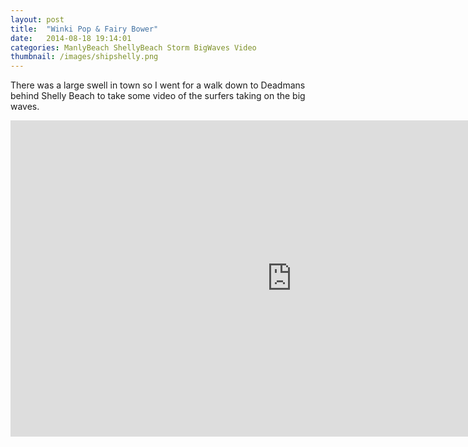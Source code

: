 ```yaml
---
layout: post
title:  "Winki Pop & Fairy Bower"
date:   2014-08-18 19:14:01
categories: ManlyBeach ShellyBeach Storm BigWaves Video
thumbnail: /images/shipshelly.png
---
```


There was a large swell in town so I went for a walk down to Deadmans behind Shelly Beach to take some video of the surfers taking on the big waves.

<iframe width="900" height="506" src="https://www.youtube.com/embed/y4oVZCVM3OY" frameborder="0" allowfullscreen="allowfullscreen"> </iframe>